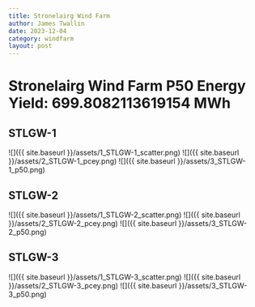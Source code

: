 ```yaml
---
title: Stronelairg Wind Farm
author: James Twallin
date: 2023-12-04
category: windfarm
layout: post
---
```

# Stronelairg Wind Farm P50 Energy Yield: 699.8082113619154 MWh

STLGW-1
-------------
![]({{ site.baseurl }}/assets/1_STLGW-1_scatter.png)
![]({{ site.baseurl }}/assets/2_STLGW-1_pcey.png)
![]({{ site.baseurl }}/assets/3_STLGW-1_p50.png)

STLGW-2
-------------
![]({{ site.baseurl }}/assets/1_STLGW-2_scatter.png)
![]({{ site.baseurl }}/assets/2_STLGW-2_pcey.png)
![]({{ site.baseurl }}/assets/3_STLGW-2_p50.png)

STLGW-3
-------------
![]({{ site.baseurl }}/assets/1_STLGW-3_scatter.png)
![]({{ site.baseurl }}/assets/2_STLGW-3_pcey.png)
![]({{ site.baseurl }}/assets/3_STLGW-3_p50.png)

